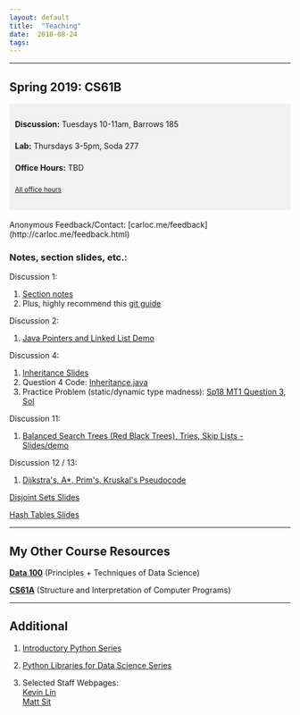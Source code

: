 ```yaml
---
layout: default
title:  "Teaching"
date:  2018-08-24
tags: 
---
```

---
## Spring 2019: CS61B

<div style="line-height: 180%; padding: 10px; border-radius: 5px; background-color: #F1F1F1">

<b>Discussion:</b> Tuesdays 10-11am, Barrows 185<br>

<b>Lab:</b> Thursdays 3-5pm, Soda 277<br>

<b>Office Hours:</b> TBD<br>

<small><a href="https://sp19.datastructur.es/">All office hours</a></small>
<!-- Also available by <a href="https://mail.google.com/mail/?view=cm&fs=1&to=carlo@berkeley.edu&su=One-on-One Meeting&body=Two notes: Check my OH, Lab, Disc schedule on carloc.me. After exams I will send out a calendar for conference sign ups. Otherwise, email me and we can schedule a time together!">appointment</a>. --> 

</div>
<br>
Anonymous Feedback/Contact: [carloc.me/feedback](http://carloc.me/feedback.html)  

### Notes, section slides, etc.:
Discussion 1: 
1. [Section notes](/disc1)    
2. Plus, highly recommend this [git guide](https://sp18.datastructur.es/materials/guides/using-git.html)  

Discussion 2:   
1. [Java Pointers and Linked List Demo](http://goo.gl/p86KnB) 

Discussion 4: 
1. [Inheritance Slides](https://docs.google.com/presentation/d/1WLzpfIOubMBT5kvHXAZiApkKD2HJnftKnMTrEfaMw14/edit#slide=id.p)
2. Question 4 Code: [Inheritance.java](/Inheritance.java)
3. Practice Problem (static/dynamic type madness): [Sp18 MT1 Question 3](https://tbp.berkeley.edu/exams/5990/download/), [Sol](https://tbp.berkeley.edu/exams/5991/download/) 

Discussion 11:
1. [Balanced Search Trees (Red Black Trees), Tries, Skip Lists - Slides/demo](https://docs.google.com/presentation/d/1vdcqju_lYHZsyyOsx9VibCF7gOf5vji8FbBvfvkICA8/edit?usp=sharing)

Discussion 12 / 13: 
1. [Dijkstra's, A\*, Prim's, Kruskal's Pseudocode](http://carloc.me/dijkstra)

[Disjoint Sets Slides](http://carloc.me/disjoint)  

[Hash Tables Slides](http://carloc.me/hashing)  



---

## My Other Course Resources
**[Data 100](/ds100)** (Principles + Techniques of Data Science)

**[CS61A](/cs61a)** (Structure and Interpretation of Computer Programs)

---
## Additional 
1. [Introductory Python Series](/cs61a)

2. [Python Libraries for Data Science Series](/ds100)

3. Selected Staff Webpages:   
    [Kevin Lin](http://kevinl.info)   
    [Matt Sit](https://mattsit.github.io/cs61b)